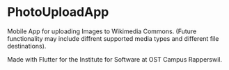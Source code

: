 # PhotoUploadApp
Mobile App for uploading Images to Wikimedia Commons. (Future functionality may include diffrent supported media types and different file destinations).

Made with Flutter for the Institute for Software at OST Campus Rapperswil.
